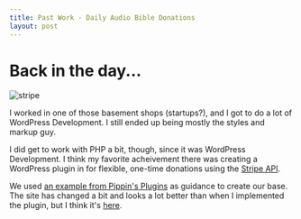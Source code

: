 ```yaml
---
title: Past Work - Daily Audio Bible Donations
layout: post
---
```


# Back in the day...

![stripe](images/stripelogo.png)

I worked in one of those basement shops (startups?), and I got to do a lot of WordPress Development. 
I still ended up being mostly the styles and markup guy.

I did get to work with PHP a bit, though, since it was WordPress Development. I think my favorite acheivement there was
creating a WordPress plugin in for flexible, one-time donations using the [Stripe API](https://stripe.com/docs/api).

We used [an example from Pippin's Plugins](https://pippinsplugins.com/stripe-integration-part-1-building-the-settings-and-a-simple-payment-form/)
as guidance to create our base. The site has changed a bit and looks a lot better than when I implemented the plugin, 
but I think it's [here](https://dailyaudiobible.com/give/youre-invited/).